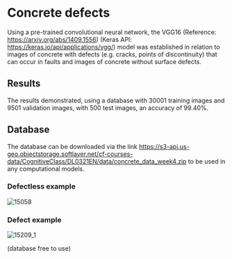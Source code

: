 # Concrete defects

Using a pre-trained convolutional neural network, the VGG16 (Reference: https://arxiv.org/abs/1409.1556) (Keras API: https://keras.io/api/applications/vgg/) model was established in relation to images of concrete with defects (e.g. cracks, points of discontinuity) that can occur in faults and images of concrete without surface defects.

## Results

The results demonstrated, using a database with 30001 training images and 9501 validation images, with 500 test images, an accuracy of 99.40%.

## Database

The database can be downloaded via the link https://s3-api.us-geo.objectstorage.softlayer.net/cf-courses-data/CognitiveClass/DL0321EN/data/concrete_data_week4.zip to be used in any computational models.

### Defectless example

![15058](https://user-images.githubusercontent.com/72185214/158382684-e39b4eb3-329e-4e75-a512-991da8155dac.jpg)

### Defect example

![15209_1](https://user-images.githubusercontent.com/72185214/158382771-ac00e3c7-a32a-4bec-9add-df2850d40a22.jpg)

(database free to use)
